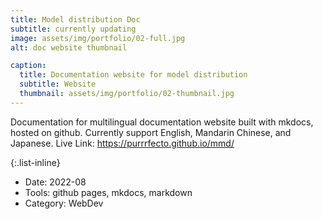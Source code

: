 ```yaml
---
title: Model distribution Doc
subtitle: currently updating
image: assets/img/portfolio/02-full.jpg
alt: doc website thumbnail

caption:
  title: Documentation website for model distribution
  subtitle: Website
  thumbnail: assets/img/portfolio/02-thumbnail.jpg
---
```

Documentation for multilingual documentation website built with mkdocs, hosted on github.
Currently support English, Mandarin Chinese, and Japanese.
Live Link: https://purrrfecto.github.io/mmd/

{:.list-inline}
- Date: 2022-08
- Tools: github pages, mkdocs, markdown 
- Category: WebDev

